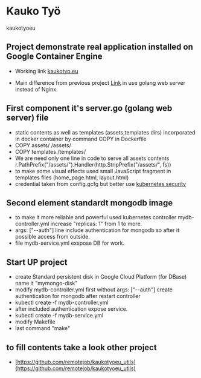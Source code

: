 # Kauko Työ 
kaukotyoeu

## Project demonstrate real application installed on Google Container Engine

* Working link [kaukotyo.eu](http://kaukotyo.eu/)

* Main difference from previous project [Link](https://github.com/remotejob/clusters_export/tree/master/docker-kaukotyo)
in use golang web server instead of Nginx.

## First component it's server.go (golang web server) file
* static contents as well as templates (assets,templates dirs)  incorporated in docker container
by command COPY in Dockerfile
* COPY assets/ /assets/
* COPY templates /templates/
* We are need only one line in code to serve all assets contents r.PathPrefix("/assets/").Handler(http.StripPrefix("/assets/", fs))
* to make some visual effects used small JavaScript fragment in templates files (home_page.html, layout.html)
* credential taken from config.gcfg but better use [kubernetes security](http://kubernetes.io/docs/user-guide/security-context/)
## Second element standardt mongodb image
* to make it more reliable and powerful used kubernetes controller mydb-controller.yml
increase "replicas: 1" from 1 to more.
* args: ["--auth"] line include authentication for mongodb so after it possible access from outside. 
* file mydb-service.yml exspose DB for work.
## Start UP project
* create Standard persistent disk in Google Cloud Platform (for DBase) name it "mymongo-disk"
* modify mydb-controller.yml first without args: ["--auth"] create  authentication for mongodb after restart controller
* kubectl create -f mydb-controller.yml
* after included authentication expose service.
* kubectl create -f mydb-service.yml
* modify Makefile
* last command "make"
## to fill contents take a look other project
* [https://github.com/remotejob/kaukotyoeu_utils](https://github.com/remotejob/kaukotyoeu_utils)
